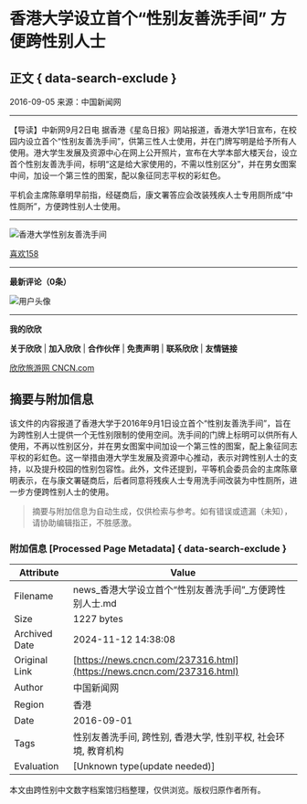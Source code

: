 # 香港大学设立首个“性别友善洗手间” 方便跨性别人士

## 正文 { data-search-exclude }


2016-09-05 来源：中国新闻网

---

【导读】中新网9月2日电 据香港《星岛日报》网站报道，香港大学1日宣布，在校园内设立首个“性别友善洗手间”，供第三性人士使用，并在门牌写明是给予所有人使用。港大学生发展及资源中心在网上公开照片，宣布在大学本部大楼天台，设立首个性别友善洗手间，标明“这是给大家使用的，不需以性别区分”，并在男女图案中间，加设一个第三性的图案，配以象征同志平权的彩虹色。

平机会主席陈章明早前指，经磋商后，康文署答应会改装残疾人士专用厕所成“中性厕所”，方便跨性别人士使用。

---

![香港大学性别友善洗手间](https://s.cncnimg.cn/css/img_v7/qrcode_wechat_140.jpg)

[喜欢158](/news_ajax.php?inajax=1&newsid=237316&todo=zan)

---

**最新评论（0条）**

![用户头像](https://s.cncnimg.cn/images/member_nopic.png)

---

**我的欣欣**

**关于欣欣** | **加入欣欣** | **合作伙伴** | **免责声明** | **联系欣欣** | **友情链接**

[欣欣旅游网 CNCN.com](https://www.cncn.com/)

## 摘要与附加信息

<!-- tcd_abstract -->
该文件的内容报道了香港大学于2016年9月1日设立首个“性别友善洗手间”，旨在为跨性别人士提供一个无性别限制的使用空间。洗手间的门牌上标明可以供所有人使用，不再以性别区分，并在男女图案中间加设一个第三性的图案，配上象征同志平权的彩虹色。这一举措由港大学生发展及资源中心推动，表示对跨性别人士的支持，以及提升校园的性别包容性。此外，文件还提到，平等机会委员会的主席陈章明表示，在与康文署磋商后，后者同意将残疾人士专用洗手间改装为中性厕所，进一步方便跨性别人士的使用。
<!-- tcd_abstract_end -->

> 摘要与附加信息为自动生成，仅供检索与参考。如有错误或遗漏（未知），请协助编辑指正，不胜感激。

### 附加信息 [Processed Page Metadata] { data-search-exclude }

| Attribute       | Value                                  |
|-----------------|----------------------------------------|
| Filename        | news_香港大学设立首个“性别友善洗手间”_方便跨性别人士.md                             |
| Size            | 1227 bytes                           |
| Archived Date   | 2024-11-12 14:38:08                             |
| Original Link   | [https://news.cncn.com/237316.html](https://news.cncn.com/237316.html)                       |
| Author          | 中国新闻网                               |
| Region          | 香港                               |
| Date            | 2016-09-01                                 |
| Tags            | 性别友善洗手间, 跨性别, 香港大学, 性别平权, 社会环境, 教育机构                                 |
| Evaluation            | [Unknown type(update needed)]                                 |
<!-- tcd_table_end -->

本文由跨性别中文数字档案馆归档整理，仅供浏览。版权归原作者所有。

